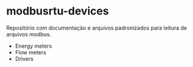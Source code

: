 # modbusrtu-devices
Repositório com documentação e arquivos padronizados para leitura de arquivos modbus.


- Energy meters
- Flow meters
- Drivers
